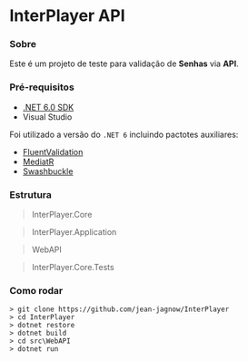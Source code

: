 # InterPlayer API

### Sobre
Este é um projeto de teste para validação de **Senhas** via **API**.

### Pré-requisitos

* [.NET 6.0 SDK](https://dotnet.microsoft.com/download/dotnet/6.0)
* Visual Studio

Foi utilizado a versão do `.NET 6` incluindo pactotes auxiliares:

* [FluentValidation](https://fluentvalidation.net)
* [MediatR](https://github.com/jbogard/MediatR)
* [Swashbuckle](https://github.com/domaindrivendev/Swashbuckle.AspNetCore)


### Estrutura
>InterPlayer.Core 

>InterPlayer.Application

>WebAPI

>InterPlayer.Core.Tests

### Como rodar

~~~
> git clone https://github.com/jean-jagnow/InterPlayer
> cd InterPlayer
> dotnet restore
> dotnet build
> cd src\WebAPI
> dotnet run
~~~

